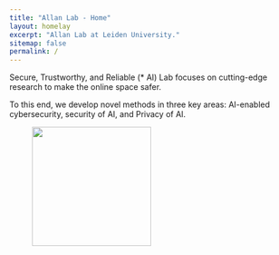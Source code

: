 ```yaml
---
title: "Allan Lab - Home"
layout: homelay
excerpt: "Allan Lab at Leiden University."
sitemap: false
permalink: /
---
```


Secure, Trustworthy, and Reliable (\* AI) Lab focuses on cutting-edge research to make the online space safer.

To this end, we develop novel methods in three key areas: AI-enabled cybersecurity, security of AI, and Privacy of AI.


<figure class="fourth">
  <img src="{{ site.url }}{{ site.baseurl }}/images/logopic/usf.jpg" style="width: 210px">
</figure>
